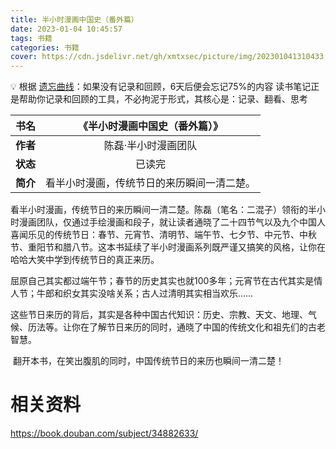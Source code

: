 ```yaml
---
title: 半小时漫画中国史（番外篇）
date: 2023-01-04 10:45:57
tags: 书籍
categories: 书籍
cover: https://cdn.jsdelivr.net/gh/xmtxsec/picture/img/202301041310433.jpg
---
```




💡  根据 [遗忘曲线](https://baike.baidu.com/item/%E9%81%97%E5%BF%98%E6%9B%B2%E7%BA%BF/7278665?fr=aladdin)：如果没有记录和回顾，6天后便会忘记75%的内容
      读书笔记正是帮助你记录和回顾的工具，不必拘泥于形式，其核心是：记录、翻看、思考



| **书名** | 《半小时漫画中国史（番外篇）》 |
| :-: | :-: |
| **作者** | 陈磊·半小时漫画团队 |
| **状态** | 已读完 |
| **简介** | 看半小时漫画，传统节日的来历瞬间一清二楚。 |



​		看半小时漫画，传统节日的来历瞬间一清二楚。陈磊（笔名：二混子）领衔的半小时漫画团队，仅通过手绘漫画和段子，就让读者通晓了二十四节气以及九个中国人喜闻乐见的传统节日：春节、元宵节、清明节、端午节、七夕节、中元节、中秋节、重阳节和腊八节。这本书延续了半小时漫画系列既严谨又搞笑的风格，让你在哈哈大笑中学到传统节日的真正来历。

​		屈原自己其实都过端午节；春节的历史其实也就100多年；元宵节在古代其实是情人节；牛郎和织女其实没啥关系；古人过清明其实相当欢乐……

​		这些节日来历的背后，其实是各种中国古代知识：历史、宗教、天文、地理、气候、历法等。让你在了解节日来历的同时，通晓了中国的传统文化和祖先们的古老智慧。

​		翻开本书，在笑出腹肌的同时，中国传统节日的来历也瞬间一清二楚！



# 相关资料

https://book.douban.com/subject/34882633/
